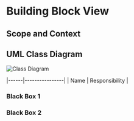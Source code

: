 # Building Block View

## Scope and Context

## UML Class Diagram

![Class Diagram](images/target/kp-commons-jpa.urm.png "Class Diagram")

|------|----------------|
| Name | Responsibility |

### Black Box 1

### Black Box 2
